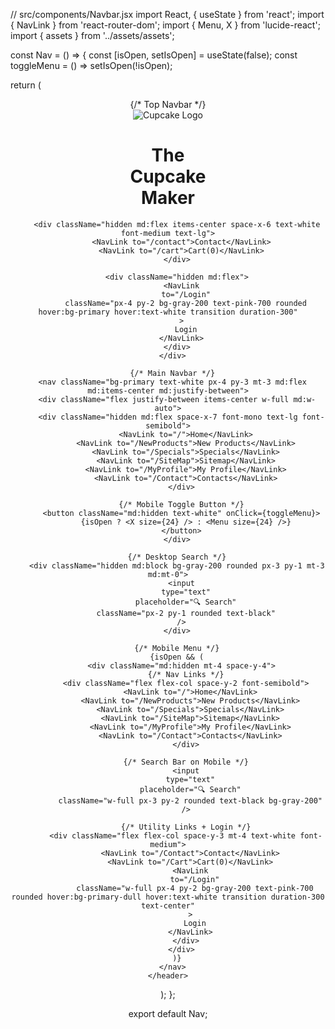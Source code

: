 // src/components/Navbar.jsx
import React, { useState } from 'react';
import { NavLink } from 'react-router-dom';
import { Menu, X } from 'lucide-react';
import { assets } from '../assets/assets';

const Nav = () => {
  const [isOpen, setIsOpen] = useState(false);
  const toggleMenu = () => setIsOpen(!isOpen);

  return (
    <header className="w-full overflow-x-hidden">
      {/* Top Navbar */}
      <div className="flex flex-wrap items-center justify-between px-4 py-6 bg-primary-dull">
        <div className="flex items-center space-x-3">
          <img src={assets.logo_header} alt="Cupcake Logo" className="h-20 w-20" />
          <h1 className="text-3xl font-bold text-primary leading-tight">
            The <br />Cupcake <br /> Maker
          </h1>
        </div>

        <div className="hidden md:flex items-center space-x-6 text-white font-medium text-lg">
          <NavLink to="/contact">Contact</NavLink>
          <NavLink to="/cart">Cart(0)</NavLink>
        </div>

        <div className="hidden md:flex">
          <NavLink
            to="/Login"
            className="px-4 py-2 bg-gray-200 text-pink-700 rounded hover:bg-primary hover:text-white transition duration-300"
          >
            Login
          </NavLink>
        </div>
      </div>

      {/* Main Navbar */}
      <nav className="bg-primary text-white px-4 py-3 mt-3 md:flex md:items-center md:justify-between">
        <div className="flex justify-between items-center w-full md:w-auto">
          <div className="hidden md:flex space-x-7 font-mono text-lg font-semibold">
            <NavLink to="/">Home</NavLink>
            <NavLink to="/NewProducts">New Products</NavLink>
            <NavLink to="/Specials">Specials</NavLink>
            <NavLink to="/SiteMap">Sitemap</NavLink>
            <NavLink to="/MyProfile">My Profile</NavLink>
            <NavLink to="/Contact">Contacts</NavLink>
          </div>

          {/* Mobile Toggle Button */}
          <button className="md:hidden text-white" onClick={toggleMenu}>
            {isOpen ? <X size={24} /> : <Menu size={24} />}
          </button>
        </div>

        {/* Desktop Search */}
        <div className="hidden md:block bg-gray-200 rounded px-3 py-1 mt-3 md:mt-0">
          <input
            type="text"
            placeholder="🔍 Search"
            className="px-2 py-1 rounded text-black"
          />
        </div>

        {/* Mobile Menu */}
        {isOpen && (
          <div className="md:hidden mt-4 space-y-4">
            {/* Nav Links */}
            <div className="flex flex-col space-y-2 font-semibold">
              <NavLink to="/">Home</NavLink>
              <NavLink to="/NewProducts">New Products</NavLink>
              <NavLink to="/Specials">Specials</NavLink>
              <NavLink to="/SiteMap">Sitemap</NavLink>
              <NavLink to="/MyProfile">My Profile</NavLink>
              <NavLink to="/Contact">Contacts</NavLink>
            </div>

            {/* Search Bar on Mobile */}
            <input
              type="text"
              placeholder="🔍 Search"
              className="w-full px-3 py-2 rounded text-black bg-gray-200"
            />

            {/* Utility Links + Login */}
            <div className="flex flex-col space-y-3 mt-4 text-white font-medium">
              <NavLink to="/Contact">Contact</NavLink>
              <NavLink to="/Cart">Cart(0)</NavLink>
              <NavLink
                to="/Login"
                className="w-full px-4 py-2 bg-gray-200 text-pink-700 rounded hover:bg-primary-dull hover:text-white transition duration-300 text-center"
              >
                Login
              </NavLink>
            </div>
          </div>
        )}
      </nav>
    </header>
  );
};

export default Nav;
